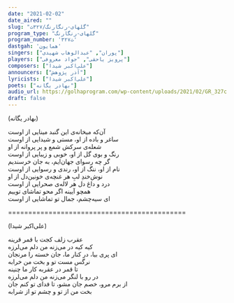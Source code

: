 ```yaml
---
date: "2021-02-02"
date_aired: ""
slug: "گلهای-رنگارنگ/۳۲۷ث"
program_type: "گلهای-رنگارنگ"
program_number: '۳۲۷ث'
dastgah: 'همایون'
singers: ["پوران", "عبدالوهاب شهیدی"]
players: ["پرویز یاحقی", "جواد معروفی"]
composers: ["علی‌اکبر شیدا"]
announcers: ["آذر پژوهش"]
lyricists: ["علی‌اکبر شیدا"]
poets: ["بهادر یگانه"]
audio_url: https://golhaprogram.com/wp-content/uploads/2021/02/GR_327c.mp3
draft: false
---
```


(بهادر یگانه)  

آن‌که میخانه‌ی این گنبد مینایی از اوست  
ساغر و باده از او، مستی و شیدایی از اوست  
شعله‌ی سرکش شمع و پر پروانه از او  
رنگ و بوی گل از او، خوبی و زیبایی از اوست  
گر چه رسوای جهان‌ایم، به جان خرسندیم  
نام از او، ننگ از او، رندی و رسوایی از اوست  
نوش‌خندِ لبِ هر غنچه‌ی خونین‌دل از او  
درد و داغ دل هر لاله‌ی صحرایی از اوست  
همچو آیینه اگر محو تماشای توییم  
ای سیه‌چشم، جمال تو تماشایی از اوست  

============================================  

(علی‌اکبر شیدا)  

عقرب زلف کجت با قمر قرینه  
کیه کیه در می‌زنه من دلم می‌لرزه  
ای پری بیا، در کنار ما، جان خسته را مرنجان  
نرگس مست تو و بخت من خرابه  
تا قمر در عقربه کار ما چنینه  
در رو با لنگر می‌زنه من دلم می‌لرزه  
از برم مرو، خصم جان مشو، تا فدای تو کنم جان  
بخت من از تو و چشم تو از شرابه  
